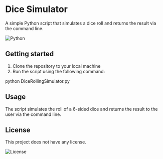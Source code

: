 # Dice Simulator

A simple Python script that simulates a dice roll and returns the result via the command line.

![Python](https://img.shields.io/badge/-Python-3776AB?style=flat-square&logo=Python)

## Getting started

1. Clone the repository to your local machine
2. Run the script using the following command:

python DiceRollingSimulator.py


## Usage
The script simulates the roll of a 6-sided dice and returns the result to the user via the command line.

## License
This project does not have any license.

![License](https://img.shields.io/badge/license-None-green.svg?style=flat-square)